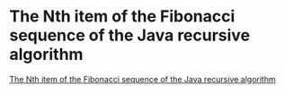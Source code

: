 # The Nth item of the Fibonacci sequence of the Java recursive algorithm
[The Nth item of the Fibonacci sequence of the Java recursive algorithm](https://aiwithcloud.com/2022/09/15/the_nth_item_of_the_fibonacci_sequence_of_the_java_recursive_algorithm/)